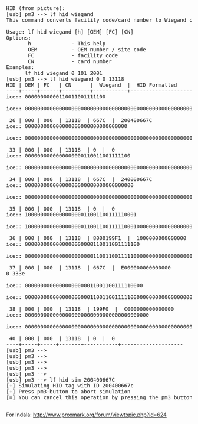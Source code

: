 <pre>
HID (from picture):
[usb] pm3 --> lf hid wiegand
This command converts facility code/card number to Wiegand code          
          
Usage: lf hid wiegand [h] [OEM] [FC] [CN]          
Options:          
       h             - This help          
       OEM           - OEM number / site code          
       FC            - facility code          
       CN            - card number          
Examples:          
      lf hid wiegand 0 101 2001          
[usb] pm3 --> lf hid wiegand 0 0 13118
HID | OEM | FC   | CN      |  Wiegand  |  HID Formatted          
----+-----+------+---------+-----------+--------------------          
ice:: 00000000000110011001111100 
          
ice:: 000000000000000000000000000000000000000000000000000000000010000000000100000000000110011001111100
          
 26 | 000 | 000  | 13118  | 667C  |  200400667C          
ice:: 000000000000000000000000000000000 
          
ice:: 000000000000000000000000000000000000000000000000000000000000000000000000000000000000000000000000
          
 33 | 000 | 000  | 13118  | 0  |  0          
ice:: 0000000000000000000110011001111100 
          
ice:: 000000000000000000000000000000000000000000000000000000000010010000000000000000000110011001111100
          
 34 | 000 | 000  | 13118  | 667C  |  240000667C          
ice:: 00000000000000000000000000000000000 
          
ice:: 000000000000000000000000000000000000000000000000000000000000000000000000000000000000000000000000
          
 35 | 000 | 000  | 13118  | 0  |  0          
ice:: 100000000000000000011001100111110001 
          
ice:: 100000000000000000011001100111110001000000000000000000000000000000000000000000000000000000000000
          
 36 | 000 | 000  | 13118  | 8000199F1  |  1000000000000000          
ice:: 0000000000000000000000110011001111100 
          
ice:: 000000000000000000000011001100111110000000000000000000000000000000000000000000000000000000000000
          
 37 | 000 | 000  | 13118  | 667C  |  E000000000000000          
0 333e
          
ice:: 00000000000000000000011001100111110000 
          
ice:: 000000000000000000000110011001111100000000000000000000000000000000000000000000000000000000000000
          
 38 | 000 | 000  | 13118  | 199F0  |  C000000000000000          
ice:: 0000000000000000000000000000000000000000 
          
ice:: 000000000000000000000000000000000000000000000000000000000000000000000000000000000000000000000000
          
 40 | 000 | 000  | 13118  | 0  |  0          
----+-----+-----+-------+-----------+--------------------          
[usb] pm3 --> 
[usb] pm3 --> 
[usb] pm3 --> 
[usb] pm3 --> 
[usb] pm3 --> 
[usb] pm3 --> lf hid sim 200400667C
[+] Simulating HID tag with ID 200400667c          
[+] Press pm3-button to abort simulation          
[=] You can cancel this operation by pressing the pm3 button  

</pre>

For Indala: http://www.proxmark.org/forum/viewtopic.php?id=624
